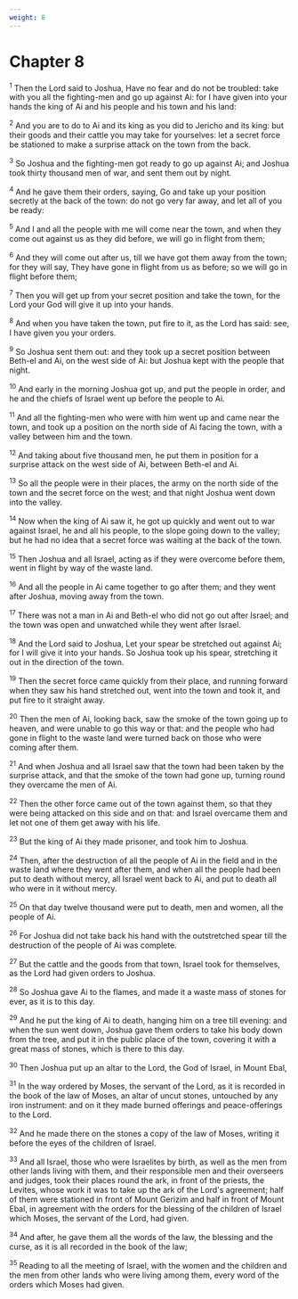 ```yaml
---
weight: 8
---
```


# Chapter 8

<sup>1</sup> Then the Lord said to Joshua, Have no fear and do not be troubled: take with you all the fighting-men and go up against Ai: for I have given into your hands the king of Ai and his people and his town and his land: 

<sup>2</sup> And you are to do to Ai and its king as you did to Jericho and its king: but their goods and their cattle you may take for yourselves: let a secret force be stationed to make a surprise attack on the town from the back. 

<sup>3</sup> So Joshua and the fighting-men got ready to go up against Ai; and Joshua took thirty thousand men of war, and sent them out by night. 

<sup>4</sup> And he gave them their orders, saying, Go and take up your position secretly at the back of the town: do not go very far away, and let all of you be ready: 

<sup>5</sup> And I and all the people with me will come near the town, and when they come out against us as they did before, we will go in flight from them; 

<sup>6</sup> And they will come out after us, till we have got them away from the town; for they will say, They have gone in flight from us as before; so we will go in flight before them; 

<sup>7</sup> Then you will get up from your secret position and take the town, for the Lord your God will give it up into your hands. 

<sup>8</sup> And when you have taken the town, put fire to it, as the Lord has said: see, I have given you your orders. 

<sup>9</sup> So Joshua sent them out: and they took up a secret position between Beth-el and Ai, on the west side of Ai: but Joshua kept with the people that night. 

<sup>10</sup> And early in the morning Joshua got up, and put the people in order, and he and the chiefs of Israel went up before the people to Ai. 

<sup>11</sup> And all the fighting-men who were with him went up and came near the town, and took up a position on the north side of Ai facing the town, with a valley between him and the town. 

<sup>12</sup> And taking about five thousand men, he put them in position for a surprise attack on the west side of Ai, between Beth-el and Ai. 

<sup>13</sup> So all the people were in their places, the army on the north side of the town and the secret force on the west; and that night Joshua went down into the valley. 

<sup>14</sup> Now when the king of Ai saw it, he got up quickly and went out to war against Israel, he and all his people, to the slope going down to the valley; but he had no idea that a secret force was waiting at the back of the town. 

<sup>15</sup> Then Joshua and all Israel, acting as if they were overcome before them, went in flight by way of the waste land. 

<sup>16</sup> And all the people in Ai came together to go after them; and they went after Joshua, moving away from the town. 

<sup>17</sup> There was not a man in Ai and Beth-el who did not go out after Israel; and the town was open and unwatched while they went after Israel. 

<sup>18</sup> And the Lord said to Joshua, Let your spear be stretched out against Ai; for I will give it into your hands. So Joshua took up his spear, stretching it out in the direction of the town. 

<sup>19</sup> Then the secret force came quickly from their place, and running forward when they saw his hand stretched out, went into the town and took it, and put fire to it straight away. 

<sup>20</sup> Then the men of Ai, looking back, saw the smoke of the town going up to heaven, and were unable to go this way or that: and the people who had gone in flight to the waste land were turned back on those who were coming after them. 

<sup>21</sup> And when Joshua and all Israel saw that the town had been taken by the surprise attack, and that the smoke of the town had gone up, turning round they overcame the men of Ai. 

<sup>22</sup> Then the other force came out of the town against them, so that they were being attacked on this side and on that: and Israel overcame them and let not one of them get away with his life. 

<sup>23</sup> But the king of Ai they made prisoner, and took him to Joshua. 

<sup>24</sup> Then, after the destruction of all the people of Ai in the field and in the waste land where they went after them, and when all the people had been put to death without mercy, all Israel went back to Ai, and put to death all who were in it without mercy. 

<sup>25</sup> On that day twelve thousand were put to death, men and women, all the people of Ai. 

<sup>26</sup> For Joshua did not take back his hand with the outstretched spear till the destruction of the people of Ai was complete. 

<sup>27</sup> But the cattle and the goods from that town, Israel took for themselves, as the Lord had given orders to Joshua. 

<sup>28</sup> So Joshua gave Ai to the flames, and made it a waste mass of stones for ever, as it is to this day. 

<sup>29</sup> And he put the king of Ai to death, hanging him on a tree till evening: and when the sun went down, Joshua gave them orders to take his body down from the tree, and put it in the public place of the town, covering it with a great mass of stones, which is there to this day. 

<sup>30</sup> Then Joshua put up an altar to the Lord, the God of Israel, in Mount Ebal, 

<sup>31</sup> In the way ordered by Moses, the servant of the Lord, as it is recorded in the book of the law of Moses, an altar of uncut stones, untouched by any iron instrument: and on it they made burned offerings and peace-offerings to the Lord. 

<sup>32</sup> And he made there on the stones a copy of the law of Moses, writing it before the eyes of the children of Israel. 

<sup>33</sup> And all Israel, those who were Israelites by birth, as well as the men from other lands living with them, and their responsible men and their overseers and judges, took their places round the ark, in front of the priests, the Levites, whose work it was to take up the ark of the Lord's agreement; half of them were stationed in front of Mount Gerizim and half in front of Mount Ebal, in agreement with the orders for the blessing of the children of Israel which Moses, the servant of the Lord, had given. 

<sup>34</sup> And after, he gave them all the words of the law, the blessing and the curse, as it is all recorded in the book of the law; 

<sup>35</sup> Reading to all the meeting of Israel, with the women and the children and the men from other lands who were living among them, every word of the orders which Moses had given. 


